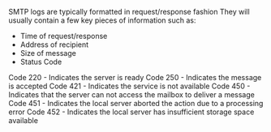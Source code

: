 SMTP logs are typically formatted in request/response fashion
They will usually contain a few key pieces of information such as:
- Time of request/response
- Address of recipient
- Size of message
- Status Code

Code 220 - Indicates the server is ready
Code 250 - Indicates the message is accepted
Code 421 - Indicates the service is not available
Code 450 - Indicates that the server can not access the mailbox to deliver a message
Code 451 - Indicates the local server aborted the action due to a processing error
Code 452 - Indicates the local server has insufficient storage space available
